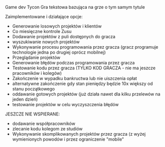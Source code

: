 Game dev Tycon
Gra tekstowa bazująca na grze o tym samym tytule

Zaimplementowane i działające opcje:

- Generowanie losowych projektów i klientów 
- Co miesięczne kontrole Zusu
- Dodawanie projektów z puli dostępnych do gracza
- wyszukiwanie nowych projektów
- Wykonywanie procesu programowania przez gracza (gracz programuje technologie jedna po drugiej oprócz mobilnej)
- Przeglądanie projektów
- Generowanie błędów podczas programowania przez gracza
- Testowanie kodu przez gracza (TYLKO KOD GRACZA - nie ma jeszcze pracowników i kolegów)
- Zakończenie w wypadku bankructwa lub nie uiszczenia opłat
- alternatywne zakończenie gdy stan pieniędzy będzie 10x większy od stanu początkowego
- oddawanie gotowych projektów (już działa nawet dla kilku przelewów na jeden dzień)
- testowanie projektów w celu wyczyszczenia błędów

JESZCZE NIE WSPIERANE:
- dodawanie współpracowników
- zlecanie kodu kolegom ze studiów
- Wykonywanie skomplikowanych projektów przez gracza (z wyżej wymienionych powodów i przez ograniczenie "mobile"








